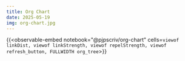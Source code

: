```yaml
---
title: Org Chart
date: 2025-05-19
img: org-chart.jpg
---
```


{{<observable-embed
    notebook="@pjpscriv/org-chart"
    cells=`
        viewof linkDist,
        viewof linkStrength,
        viewof repelStrength,
        viewof refresh_button,
        FULLWIDTH org_tree
`>}}
